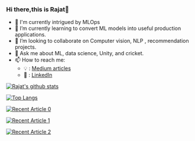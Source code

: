 ### Hi there,this is Rajat👋

- 🔭  I'm currently intrigued by MLOps
- 🌱  I’m currently learning to convert ML models into useful production applications.
- 👯  I’m looking to collaborate on Computer vision, NLP , recommendation projects.
- 💬  Ask me about ML, data science, Unity, and cricket.
- 📫  How to reach me:
  - 💡 : [Medium articles](https://rajatpaliwal02.medium.com/)
  - 🏢 : [LinkedIn](https://www.linkedin.com/in/rajat-paliwal-309239b1/)

[![Rajat's github stats](https://github-readme-stats.vercel.app/api?username=rajatpaliwal&count_private=true&show_icons=true&theme=radical&hide_rank=false)](https://github.com/anuraghazra/github-readme-stats)

[![Top Langs](https://github-readme-stats.vercel.app/api/top-langs/?username=rajatpaliwal)](https://github.com/anuraghazra/github-readme-stats)

<a target="_blank" href="https://github-readme-medium-recent-article.vercel.app/medium/@rajatpaliwal02/0"><img src="https://github-readme-medium-recent-article.vercel.app/medium/@rajatpaliwal02/0" alt="Recent Article 0">
  
<a target="_blank" href="https://github-readme-medium-recent-article.vercel.app/medium/@rajatpaliwal02/1"><img src="https://github-readme-medium-recent-article.vercel.app/medium/@rajatpaliwal02/1" alt="Recent Article 1">
  
<a target="_blank" href="https://github-readme-medium-recent-article.vercel.app/medium/@rajatpaliwal02/2"><img src="https://github-readme-medium-recent-article.vercel.app/medium/@rajatpaliwal02/2" alt="Recent Article 2">
